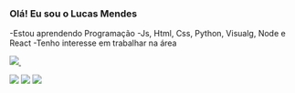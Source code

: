 ### Olá! Eu sou o Lucas Mendes

-Estou aprendendo Programação
-Js, Html, Css, Python, Visualg, Node e React
-Tenho interesse em trabalhar na área

<div>
  <a href="https://github.com/lucasmdcv">
  <img heigth="180em" src="https://github-readme-stats.vercel.app/api?username=lucasmdcv&show_icons=true&theme=dark&include_all_comits=true&count_private=true"/>
  <img heigth
</div>
<div> 

  <a href="https://www.instagram.com/lucas_mdcv/" target="_blank"><img src="https://img.shields.io/badge/-Instagram-%23E4405F?style=for-the-badge&logo=instagram&logoColor=white" target="_blank"></a>
 <a href="https://discord.com/channels/1014736196364161024/1014736196364161027" target="_blank"><img src="https://img.shields.io/badge/Discord-7289DA?style=for-the-badge&logo=discord&logoColor=white" target="_blank"></a> 
  <a href="mailto:lucasmendesdacvieira@gmail.com"><img src="https://img.shields.io/badge/-Gmail-%23333?style=for-the-badge&logo=gmail&logoColor=white" target="_blank"></a>
 
 
</div>
